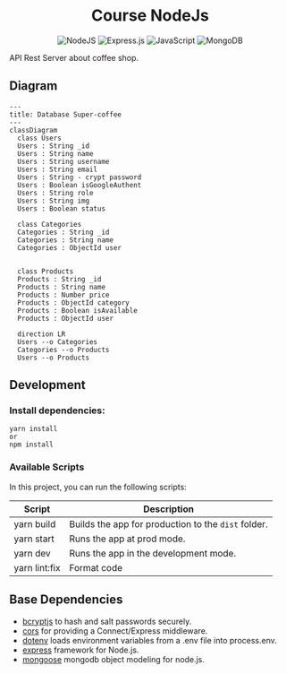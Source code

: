 <h1 align="center">
  Course NodeJs
</h1>

<div align="center">

![NodeJS](https://img.shields.io/badge/node.js-6DA55F?style=for-the-badge&logo=node.js&logoColor=white) ![Express.js](https://img.shields.io/badge/express.js-%23404d59.svg?style=for-the-badge&logo=express&logoColor=%2361DAFB) ![JavaScript](https://img.shields.io/badge/javascript-%23323330.svg?style=for-the-badge&logo=javascript&logoColor=%23F7DF1E) ![MongoDB](https://img.shields.io/badge/MongoDB-%234ea94b.svg?style=for-the-badge&logo=mongodb&logoColor=white)

</div>

API Rest Server about coffee shop.

## Diagram 

```mermaid
---
title: Database Super-coffee
---
classDiagram
  class Users
  Users : String _id
  Users : String name
  Users : String username
  Users : String email
  Users : String - crypt password 
  Users : Boolean isGoogleAuthent
  Users : String role
  Users : String img
  Users : Boolean status

  class Categories
  Categories : String _id
  Categories : String name
  Categories : ObjectId user


  class Products
  Products : String _id
  Products : String name
  Products : Number price
  Products : ObjectId category
  Products : Boolean isAvailable
  Products : ObjectId user

  direction LR
  Users --o Categories
  Categories --o Products
  Users --o Products
```

## Development

### Install dependencies:

```
yarn install
or
npm install 
```

### Available Scripts

In this project, you can run the following scripts:

| Script        | Description                                         |
| ------------- | --------------------------------------------------- |
| yarn build    | Builds the app for production to the `dist` folder. |
| yarn start    | Runs the app at prod mode.                          |
| yarn dev      | Runs the app in the development mode.               |
| yarn lint:fix  | Format code                                         |

## Base Dependencies

- [bcryptjs](https://github.com/dcodeIO/bcrypt.js#readme) to hash and salt passwords securely.
- [cors](https://github.com/expressjs/cors#readme) for providing a Connect/Express middleware.
- [dotenv](https://github.com/motdotla/dotenv#readme) loads environment variables from a .env file into process.env.
- [express](https://expressjs.com/) framework for Node.js.
- [mongoose](https://mongoosejs.com/) mongodb object modeling for node.js.

